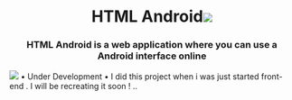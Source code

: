 <h1 align="center"> HTML Android<img src="https://img.icons8.com/color/25/000000/android-os.png"/> </h1>
<h3 align="center"> HTML Android is a web application where you can use a Android interface online </h3>

<img src="https://user-images.githubusercontent.com/87514488/136426740-39af78a5-05d1-47cf-a776-fb861dff1af2.png">
<h7> • Under Development </h7>
<h7> • I did this project when i was just started front-end . I will be recreating it soon ! .. </h7>

